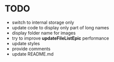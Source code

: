 # TODO

* switch to internal storage only
* update code to display only part of long names
* display folder name for images
* try to improve **updateFileListEpic** performance
* update styles
* provide comments
* update README.md
